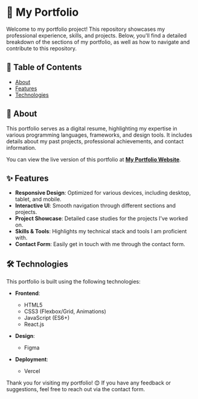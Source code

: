 # 📁 My Portfolio

Welcome to my portfolio project! This repository showcases my professional experience, skills, and projects. Below, you'll find a detailed breakdown of the sections of my portfolio, as well as how to navigate and contribute to this repository.

## 📄 Table of Contents

- [About](#about)
- [Features](#features)
- [Technologies](#technologies)

## 🎯 About

This portfolio serves as a digital resume, highlighting my expertise in various programming languages, frameworks, and design tools. It includes details about my past projects, professional achievements, and contact information.

You can view the live version of this portfolio at [**My Portfolio Website**](https://skydmytro.vercel.app/).

## ✨ Features

- **Responsive Design**: Optimized for various devices, including desktop, tablet, and mobile.
- **Interactive UI**: Smooth navigation through different sections and projects.
- **Project Showcase**: Detailed case studies for the projects I’ve worked on.
- **Skills & Tools**: Highlights my technical stack and tools I am proficient with.
- **Contact Form**: Easily get in touch with me through the contact form.

## 🛠️ Technologies

This portfolio is built using the following technologies:

- **Frontend**:

  - HTML5
  - CSS3 (Flexbox/Grid, Animations)
  - JavaScript (ES6+)
  - React.js

- **Design**:
  - Figma
- **Deployment**:
  - Vercel

Thank you for visiting my portfolio! 😊 If you have any feedback or suggestions, feel free to reach out via the contact form.
